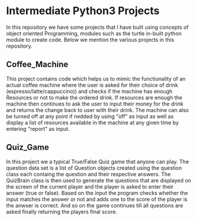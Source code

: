 # Intermediate Python3 Projects
In this repository we have some projects that I have built using concepts of object oriented Programming, modules such as the turtle in-built python module to create code.
Below we mention the various projects in this repository.
## Coffee_Machine
This project contains code which helps us to mimic the functionality of an actual coffee machine where the user is asked for their choice of drink (espresso/latte/cappuccino)) and checks if the machine has enough Resources or not to make the ordered drink. If resources are enough the machine then continues to ask the user to input their money for the drink and returns the change back to user with their drink. The machine can also be turned off at any point if nedded by using "off" as input as well as display a list of resources available in the machine at any given time by entering "report" as input.
## Quiz_Game
In this project we a typical True/False Quiz game that anyone can play. The question data set is a list of Question objects created using the question class each containg the question and their respective answers. The QuizBrain class is then used to generate the questions that are displayed on the screen of the current player and the player is asked to enter their answer (true or false). Based on the input the program checks whether the input matches the answer or not and adds one to the score of the player is the anwser is correct. And so on the game continues till all questions are asked finally returning the players final score.  

